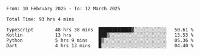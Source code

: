 <!--START_SECTION:waka-->

```abap
From: 10 February 2025 - To: 12 March 2025

Total Time: 93 hrs 4 mins

TypeScript        48 hrs 38 mins  ████████████▓░░░░░░░░░░░░   50.61 %
Kotlin            13 hrs          ███▒░░░░░░░░░░░░░░░░░░░░░   13.53 %
Python            5 hrs 9 mins    █▒░░░░░░░░░░░░░░░░░░░░░░░   05.36 %
Dart              4 hrs 13 mins   █░░░░░░░░░░░░░░░░░░░░░░░░   04.40 %
```

<!--END_SECTION:waka-->
